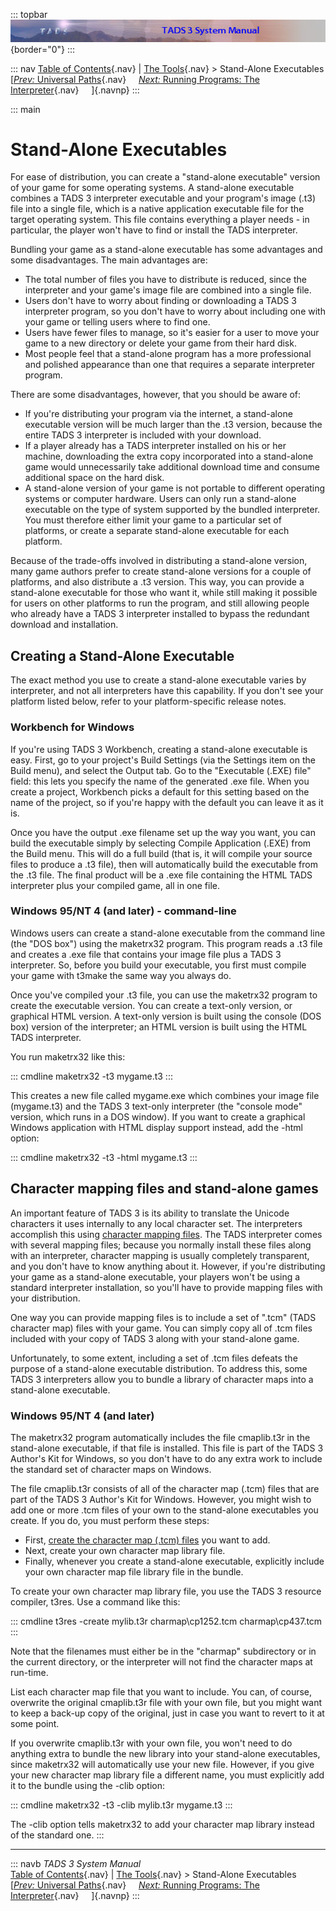 ::: topbar
![](topbar.jpg){border="0"}
:::

::: nav
[Table of Contents](toc.htm){.nav} \| [The Tools](tools.htm){.nav} \>
Stand-Alone Executables\
[[*Prev:* Universal Paths](univpath.htm){.nav}     [*Next:* Running
Programs: The Interpreter](terp.htm){.nav}     ]{.navnp}
:::

::: main
# Stand-Alone Executables

For ease of distribution, you can create a \"stand-alone executable\"
version of your game for some operating systems. A stand-alone
executable combines a TADS 3 interpreter executable and your program\'s
image (.t3) file into a single file, which is a native application
executable file for the target operating system. This file contains
everything a player needs - in particular, the player won\'t have to
find or install the TADS interpreter.

Bundling your game as a stand-alone executable has some advantages and
some disadvantages. The main advantages are:

-   The total number of files you have to distribute is reduced, since
    the interpreter and your game\'s image file are combined into a
    single file.
-   Users don\'t have to worry about finding or downloading a TADS 3
    interpreter program, so you don\'t have to worry about including one
    with your game or telling users where to find one.
-   Users have fewer files to manage, so it\'s easier for a user to move
    your game to a new directory or delete your game from their hard
    disk.
-   Most people feel that a stand-alone program has a more professional
    and polished appearance than one that requires a separate
    interpreter program.

There are some disadvantages, however, that you should be aware of:

-   If you\'re distributing your program via the internet, a stand-alone
    executable version will be much larger than the .t3 version, because
    the entire TADS 3 interpreter is included with your download.
-   If a player already has a TADS interpreter installed on his or her
    machine, downloading the extra copy incorporated into a stand-alone
    game would unnecessarily take additional download time and consume
    additional space on the hard disk.
-   A stand-alone version of your game is not portable to different
    operating systems or computer hardware. Users can only run a
    stand-alone executable on the type of system supported by the
    bundled interpreter. You must therefore either limit your game to a
    particular set of platforms, or create a separate stand-alone
    executable for each platform.

Because of the trade-offs involved in distributing a stand-alone
version, many game authors prefer to create stand-alone versions for a
couple of platforms, and also distribute a .t3 version. This way, you
can provide a stand-alone executable for those who want it, while still
making it possible for users on other platforms to run the program, and
still allowing people who already have a TADS 3 interpreter installed to
bypass the redundant download and installation.

## Creating a Stand-Alone Executable

The exact method you use to create a stand-alone executable varies by
interpreter, and not all interpreters have this capability. If you
don\'t see your platform listed below, refer to your platform-specific
release notes.

### Workbench for Windows

If you\'re using TADS 3 Workbench, creating a stand-alone executable is
easy. First, go to your project\'s Build Settings (via the Settings item
on the Build menu), and select the Output tab. Go to the \"Executable
(.EXE) file\" field: this lets you specify the name of the generated
.exe file. When you create a project, Workbench picks a default for this
setting based on the name of the project, so if you\'re happy with the
default you can leave it as it is.

Once you have the output .exe filename set up the way you want, you can
build the executable simply by selecting Compile Application (.EXE) from
the Build menu. This will do a full build (that is, it will compile your
source files to produce a .t3 file), then will automatically build the
executable from the .t3 file. The final product will be a .exe file
containing the HTML TADS interpreter plus your compiled game, all in one
file.

### Windows 95/NT 4 (and later) - command-line

Windows users can create a stand-alone executable from the command line
(the \"DOS box\") using the maketrx32 program. This program reads a .t3
file and creates a .exe file that contains your image file plus a TADS 3
interpreter. So, before you build your executable, you first must
compile your game with t3make the same way you always do.

Once you\'ve compiled your .t3 file, you can use the maketrx32 program
to create the executable version. You can create a text-only version, or
graphical HTML version. A text-only version is built using the console
(DOS box) version of the interpreter; an HTML version is built using the
HTML TADS interpreter.

You run maketrx32 like this:

::: cmdline
    maketrx32 -t3 mygame.t3
:::

This creates a new file called mygame.exe which combines your image file
(mygame.t3) and the TADS 3 text-only interpreter (the \"console mode\"
version, which runs in a DOS window). If you want to create a graphical
Windows application with HTML display support instead, add the -html
option:

::: cmdline
    maketrx32 -t3 -html mygame.t3
:::

## Character mapping files and stand-alone games

An important feature of TADS 3 is its ability to translate the Unicode
characters it uses internally to any local character set. The
interpreters accomplish this using [character mapping files](cmap.htm).
The TADS interpreter comes with several mapping files; because you
normally install these files along with an interpreter, character
mapping is usually completely transparent, and you don\'t have to know
anything about it. However, if you\'re distributing your game as a
stand-alone executable, your players won\'t be using a standard
interpreter installation, so you\'ll have to provide mapping files with
your distribution.

One way you can provide mapping files is to include a set of \".tcm\"
(TADS character map) files with your game. You can simply copy all of
.tcm files included with your copy of TADS 3 along with your stand-alone
game.

Unfortunately, to some extent, including a set of .tcm files defeats the
purpose of a stand-alone executable distribution. To address this, some
TADS 3 interpreters allow you to bundle a library of character maps into
a stand-alone executable.

### Windows 95/NT 4 (and later)

The maketrx32 program automatically includes the file cmaplib.t3r in the
stand-alone executable, if that file is installed. This file is part of
the TADS 3 Author\'s Kit for Windows, so you don\'t have to do any extra
work to include the standard set of character maps on Windows.

The file cmaplib.t3r consists of all of the character map (.tcm) files
that are part of the TADS 3 Author\'s Kit for Windows. However, you
might wish to add one or more .tcm files of your own to the stand-alone
executables you create. If you do, you must perform these steps:

-   First, [create the character map (.tcm) files](cmap.htm) you want to
    add.
-   Next, create your own character map library file.
-   Finally, whenever you create a stand-alone executable, explicitly
    include your own character map file library file in the bundle.

To create your own character map library file, you use the TADS 3
resource compiler, t3res. Use a command like this:

::: cmdline
    t3res -create mylib.t3r charmap\cp1252.tcm charmap\cp437.tcm
:::

Note that the filenames must either be in the \"charmap\" subdirectory
or in the current directory, or the interpreter will not find the
character maps at run-time.

List each character map file that you want to include. You can, of
course, overwrite the original cmaplib.t3r file with your own file, but
you might want to keep a back-up copy of the original, just in case you
want to revert to it at some point.

If you overwrite cmaplib.t3r with your own file, you won\'t need to do
anything extra to bundle the new library into your stand-alone
executables, since maketrx32 will automatically use your new file.
However, if you give your new character map library file a different
name, you must explicitly add it to the bundle using the -clib option:

::: cmdline
    maketrx32 -t3 -clib mylib.t3r mygame.t3
:::

The -clib option tells maketrx32 to add your character map library
instead of the standard one.
:::

------------------------------------------------------------------------

::: navb
*TADS 3 System Manual*\
[Table of Contents](toc.htm){.nav} \| [The Tools](tools.htm){.nav} \>
Stand-Alone Executables\
[[*Prev:* Universal Paths](univpath.htm){.nav}     [*Next:* Running
Programs: The Interpreter](terp.htm){.nav}     ]{.navnp}
:::
